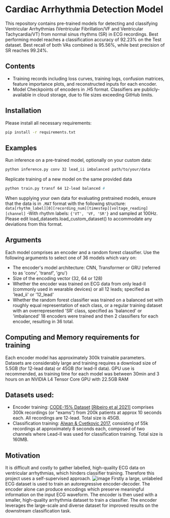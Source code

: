 # Cardiac Arrhythmia Detection Model
This repository contains pre-trained models for detecting and classifying Ventricular Arrhythmias (Ventricular Fibrillation/VF and Ventricular Tachycardia/VT) from normal sinus rhythms (SR) in ECG recordings. Best performing model reaches a classification accuracy of 92.23% on the Test dataset. Best recall of both VAs combined is 95.56%, while best precision of SR reaches 99.24%.

## Contents
- Training records including loss curves, training logs, confusion matrices, feature importance plots, and reconstructed inputs for each encoder.
- Model Checkpoints of encoders in .H5 format. Classifiers are publicly-available in cloud storage, due to file sizes exceeding GitHub limits.

## Installation
Please install all necessary requirements:
```bash
pip install -r requirements.txt
```

## Examples
Run inference on a pre-trained model, optionally on your custom data:
```bash
python inference.py conv 32 lead_ii imbalanced path/to/your/data
```
Replicate training of a new model on the same provided data
```bash
python train.py transf 64 12-lead balanced #
```

When supplying your own data for evaluating pretrained models, ensure that the data is in `.MAT` format with the following structure:
```data[rhythm_label][0][recording_num][timestep][voltage_reading][channel]```
-With rhythm labels: `{'VT', 'VF, 'SR'}` and sampled at 100Hz. Please edit load_datasets.load_custom_dataset() to accommodate any deviations from this format.

## Arguments
Each model comprises an encoder and a random forest classifier. Use the following arguments to select one of 36 models which vary on:
* The encoder's model architecture: CNN, Transformer or GRU (referred to as 'conv', 'transf', 'gru')
* Size of the encoding vector (32, 64 or 128)
* Whether the encoder was trained on ECG data from only lead-II (commonly used in wearable devices) or all 12 leads; specified as 'lead_ii' or '12_lead'
* Whether the random forest classifier was trained on a balanced set with roughly equal representation of each class, or a regular training dataset with an overrepresented 'SR' class, specified as 'balanced' or 'imbalanced'
18 encoders were trained and then 2 classifiers for each encoder, resulting in 36 total.

## Computing and Memory requirements for training
Each encoder model has approximately 300k trainable parameters. Datasets are considerably large and training requires a download size of 5.5GB (for 12-lead data) or 45GB (for lead-II data).
GPU use is recommended, as training time for each model was between 30min and 3 hours on an NVIDIA L4 Tensor Core GPU with 22.5GB RAM

## Datasets used:
* Encoder training: [CODE-15% Dataset](https://zenodo.org/records/4916206) [[Ribeiro et al 2021]](https://www.nature.com/articles/s41467-020-15432-4) comprises 300k recordings (or "exams") from 200k patients at approx 10 seconds each. All recordings are 12-lead. Total size is 45GB.
* Classification training: [Alwan & Cvetkovic 2017](https://ieeexplore.ieee.org/abstract/document/8231165), consisting of 55k recordings at approximately 8 seconds each, composed of two channels where Lead-II was used for  classification training. Total size is 160MB.

## Motivation
It is difficult and costly to gather labelled, high-quality ECG data on ventricular arrhythmias, which hinders classifier training. Therefore this project uses a self-supervised approach.
![image](https://github.com/user-attachments/assets/8c561172-7da5-4c60-8020-d8fb4f9a6b0f)
Firstly a large, unlabeled ECG dataset is used to train an autoregressive encoder-decoder. The encoder alone can produce encodings which preserve meaningful information on the input ECG waveform.
The encoder is then used with a smaller, high-quality arrhythmia dataset to train a classifier. The encoder leverages the large-scale and diverse dataset for improved results on the downstream classification task. 
